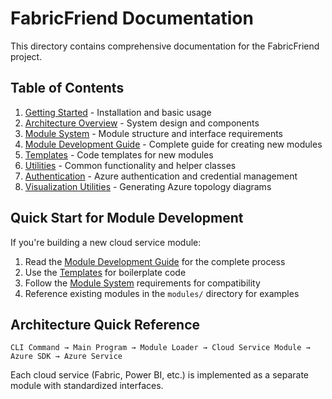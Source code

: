 # FabricFriend Documentation

This directory contains comprehensive documentation for the FabricFriend project.

## Table of Contents

1. [Getting Started](getting-started.md) - Installation and basic usage
2. [Architecture Overview](architecture.md) - System design and components
3. [Module System](modules.md) - Module structure and interface requirements
4. [Module Development Guide](module-development-guide.md) - Complete guide for creating new modules
5. [Templates](templates.md) - Code templates for new modules
6. [Utilities](utilities.md) - Common functionality and helper classes
7. [Authentication](authentication.md) - Azure authentication and credential management
8. [Visualization Utilities](visualiser.md) - Generating Azure topology diagrams

## Quick Start for Module Development

If you're building a new cloud service module:

1. Read the [Module Development Guide](module-development-guide.md) for the complete process
2. Use the [Templates](templates.md) for boilerplate code
3. Follow the [Module System](modules.md) requirements for compatibility
4. Reference existing modules in the `modules/` directory for examples

## Architecture Quick Reference

```
CLI Command → Main Program → Module Loader → Cloud Service Module → Azure SDK → Azure Service
```

Each cloud service (Fabric, Power BI, etc.) is implemented as a separate module with standardized interfaces.
